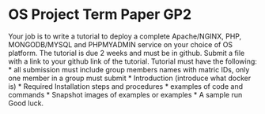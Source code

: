 # OS Project Term Paper GP2
Your job is to write a tutorial to deploy a complete Apache/NGINX, PHP, MONGODB/MYSQL and PHPMYADMIN service on your choice of OS platform.   The tutorial is due 2 weeks and must be in github. Submit a file with a link to your github link of the tutorial.   Tutorial must have the following:  * all submission must include group members names with matric IDs, only one member in a group must submit  * Introduction (introduce what docker is)  * Required Installation steps and procedures  * examples of code and commands  * Snapshot images of examples or examples  * A sample run   Good luck.
